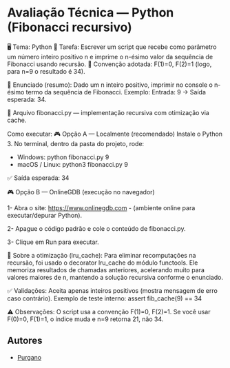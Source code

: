 # Avaliação Técnica — Python (Fibonacci recursivo)

🖥️ Tema: Python
📌 Tarefa: Escrever um script que recebe como parâmetro um número inteiro positivo n e imprime o n-ésimo valor da sequência de Fibonacci usando recursão.
🧭 Convenção adotada: F(1)=0, F(2)=1 (logo, para n=9 o resultado é 34).

📖 Enunciado (resumo):
Dado um n inteiro positivo, imprimir no console o n-ésimo termo da sequência de Fibonacci.
Exemplo: Entrada: 9 → Saída esperada: 34.

📖 Arquivo
fibonacci.py — implementação recursiva com otimização via cache.

Como executar: 
🎮 Opção A — Localmente (recomendado)
Instale o Python 3.
No terminal, dentro da pasta do projeto, rode:
- Windows: python fibonacci.py 9
- macOS / Linux: python3 fibonacci.py 9

✅ Saída esperada: 34

🎮 Opção B — OnlineGDB (execução no navegador)

1- Abra o site: https://www.onlinegdb.com - (ambiente online para executar/depurar Python).

2- Apague o código padrão e cole o conteúdo de fibonacci.py.

3- Clique em Run para executar.

📖 Sobre a otimização (lru_cache): 
Para eliminar recomputações na recursão, foi usado o decorator lru_cache do módulo functools.
Ele memoriza resultados de chamadas anteriores, acelerando muito para valores maiores de n, mantendo a solução recursiva conforme o enunciado.

✅ Validações: 
Aceita apenas inteiros positivos (mostra mensagem de erro caso contrário).
Exemplo de teste interno:
assert fib_cache(9) == 34

⚠️ Observações:
O script usa a convenção F(1)=0, F(2)=1. Se você usar F(0)=0, F(1)=1, o índice muda e n=9 retorna 21, não 34.

## Autores
- [Purgano](https://github.com/Purgano)

